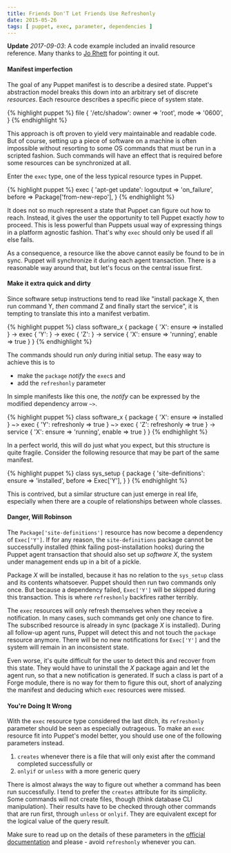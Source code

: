 ```yaml
---
title: Friends Don'T Let Friends Use Refreshonly
date: 2015-05-26
tags: [ puppet, exec, parameter, dependencies ]
---
```


**Update** *2017-09-03*: A code example included an invalid resource reference.
Many thanks to [Jo Rhett](https://twitter.com/jorhett) for pointing it out.

#### Manifest imperfection

The goal of any Puppet manifest is to describe a desired state.
Puppet's abstraction model breaks this down into an arbitrary set
of discrete *resources*. Each resource describes a specific piece
of system state.

{% highlight puppet %}
file {
	'/etc/shadow':
		owner => 'root',
		mode  => '0600',
}
{% endhighlight %}

This approach is oft proven to yield very maintainable and readable
code. But of course, setting up a piece of software on a machine
is often impossible without resorting to some OS commands that must
be run in a scripted fashion. Such commands will have an effect that
is required before some resources can be synchronized at all.

Enter the `exec` type, one of the less typical resource types in Puppet.

{% highlight puppet %}
exec {
	'apt-get update':
		logoutput   => 'on_failure',
		before      => Package['from-new-repo'],
}
{% endhighlight %}

It does not so much represent a state that Puppet can figure out
how to reach. Instead, it gives the user the opportunity to tell
Puppet exactly *how* to proceed. This is less powerful than Puppets
usual way of expressing things in a platform agnostic fashion.
That's why `exec` should only be used if all else fails.

As a consequence, a resource like the above cannot easily be found
to be in sync. Puppet will synchronize it during each agent transaction.
There is a reasonable way around that, but let's focus on the central
issue first.

#### Make it extra quick and dirty

Since software setup instructions tend to read like "install package X,
then run command Y, *then* command Z and finally start the service",
it is tempting to translate this into a manifest verbatim.


{% highlight puppet %}
class software_x {
	package { 'X': ensure => installed }
	->
	exec { 'Y': }
	->
	exec { 'Z': }
	->
	service { 'X': ensure => 'running', enable => true }
}
{% endhighlight %}

The commands should run *only* during initial setup. The easy
way to achieve this is to

 * make the `package` *notify* the `exec`s and
 * add the `refreshonly` parameter

In simple manifests like this one, the *notify* can be expressed
by the modified dependency arrow `~>`.

{% highlight puppet %}
class software_x {
	package { 'X': ensure => installed }
	~>
	exec { 'Y': refreshonly => true }
	~>
	exec { 'Z': refreshonly => true }
	->
	service { 'X': ensure => 'running', enable => true }
}
{% endhighlight %}

In a perfect world, this will do just what you expect, but
this structure is quite fragile. Consider the following
resource that may be part of the same manifest.

{% highlight puppet %}
class sys_setup {
	package {
		'site-definitions':
			ensure => 'installed',
			before => Exec['Y'],
	}
}
{% endhighlight %}

This is contrived, but a similar structure can just emerge
in real life, especially when there are a couple of relationships
between whole classes.

#### Danger, Will Robinson

The `Package['site-definitions']` resource has now become
a dependency of `Exec['Y']`. If for any reason, the `site-definitions`
package cannot be successfully installed (think failing post-installation
hooks) during the Puppet agent transaction that should also set up *software X*,
the system under management ends up in a bit of a pickle.

Package *X* will be installed, because it has no relation to the `sys_setup`
class and its contents whatsoever. Puppet should then run two commands
only once. But because a dependency failed, `Exec['Y']` will be skipped during
this transaction. This is where `refreshonly` backfires rather terribly.

The `exec` resources will only refresh themselves when they receive
a notification. In many cases, such commands get only one chance to fire.
The subscribed resource is already in sync (package *X* is installed).
During all follow-up agent runs, Puppet will detect this and not touch
the `package` resource anymore. There will be no new notifications
for `Exec['Y']` and the system will remain in an inconsistent state.

Even worse, it's quite difficult for the user to detect this and recover
from this state. They would have to uninstall the *X* package again
and let the agent run, so that a new notification is generated.
If such a class is part of a Forge module, there is no way for them
to figure this out, short of analyzing the manifest and deducing which
`exec` resources were missed.

#### You're Doing It Wrong

With the `exec` resource type considered the last ditch, its `refreshonly`
parameter should be seen as especially outrageous. To make an `exec`
resource fit into Puppet's model better, you should use one of the
following parameters instead.

 1. `creates` whenever there is a file that will only exist after
    the command completed successfully or
 2. `onlyif` or `unless` with a more generic query

There is almost always the way to figure out whether a command has
been run successfully. I tend to prefer the `creates` attribute
for its simplicity. Some commands will not create files, though
(think database CLI manipulation). Their results have to be checked
through other commands that are run first, through `unless` or
`onlyif`. They are equivalent except for the logical value of the
query result.

Make sure to read up on the details of these parameters in the [official
documentation](https://docs.puppetlabs.com/references/latest/type.html#exec)
and please - avoid `refreshonly` whenever you can.
